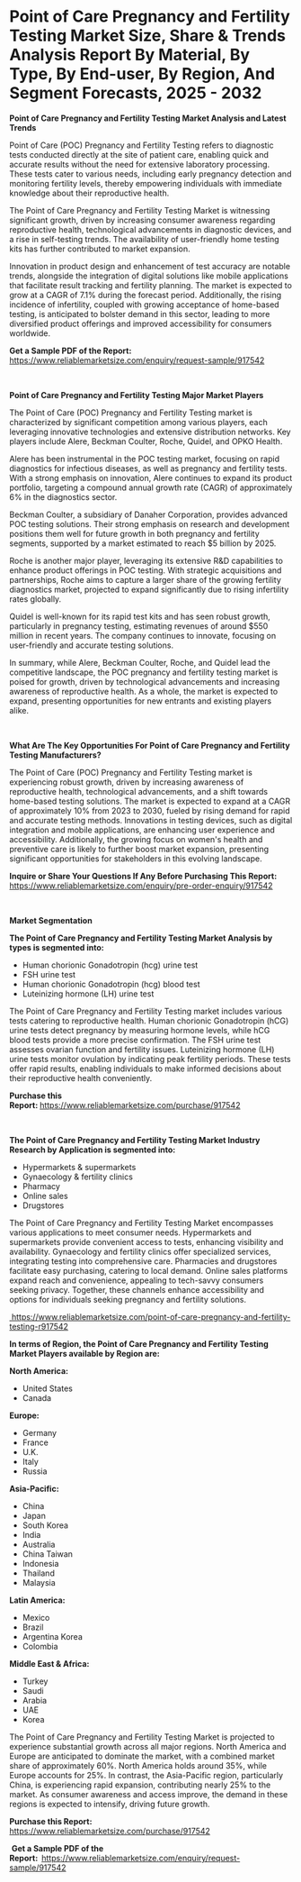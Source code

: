 <p><h1>Point of Care Pregnancy and Fertility Testing Market Size, Share & Trends Analysis Report By Material, By Type, By End-user, By Region, And Segment Forecasts, 2025 - 2032</h1></p><p><strong>Point of Care Pregnancy and Fertility Testing Market Analysis and Latest Trends</strong></p>
<p><p>Point of Care (POC) Pregnancy and Fertility Testing refers to diagnostic tests conducted directly at the site of patient care, enabling quick and accurate results without the need for extensive laboratory processing. These tests cater to various needs, including early pregnancy detection and monitoring fertility levels, thereby empowering individuals with immediate knowledge about their reproductive health.</p><p>The Point of Care Pregnancy and Fertility Testing Market is witnessing significant growth, driven by increasing consumer awareness regarding reproductive health, technological advancements in diagnostic devices, and a rise in self-testing trends. The availability of user-friendly home testing kits has further contributed to market expansion. </p><p>Innovation in product design and enhancement of test accuracy are notable trends, alongside the integration of digital solutions like mobile applications that facilitate result tracking and fertility planning. The market is expected to grow at a CAGR of 7.1% during the forecast period. Additionally, the rising incidence of infertility, coupled with growing acceptance of home-based testing, is anticipated to bolster demand in this sector, leading to more diversified product offerings and improved accessibility for consumers worldwide.</p></p>
<p><strong>Get a Sample PDF of the Report:&nbsp;</strong> <a href="https://www.reliablemarketsize.com/enquiry/request-sample/917542?utm_campaign=2176&utm_medium=2&utm_source=Github&utm_content=ia&utm_term=18042025&utm_id=point-of-care-pregnancy-and-fertility-testing">https://www.reliablemarketsize.com/enquiry/request-sample/917542</a></p>
<p>&nbsp;</p>
<p><strong>Point of Care Pregnancy and Fertility Testing Major Market Players</strong></p>
<p><p>The Point of Care (POC) Pregnancy and Fertility Testing market is characterized by significant competition among various players, each leveraging innovative technologies and extensive distribution networks. Key players include Alere, Beckman Coulter, Roche, Quidel, and OPKO Health.</p><p>Alere has been instrumental in the POC testing market, focusing on rapid diagnostics for infectious diseases, as well as pregnancy and fertility tests. With a strong emphasis on innovation, Alere continues to expand its product portfolio, targeting a compound annual growth rate (CAGR) of approximately 6% in the diagnostics sector.</p><p>Beckman Coulter, a subsidiary of Danaher Corporation, provides advanced POC testing solutions. Their strong emphasis on research and development positions them well for future growth in both pregnancy and fertility segments, supported by a market estimated to reach $5 billion by 2025.</p><p>Roche is another major player, leveraging its extensive R&D capabilities to enhance product offerings in POC testing. With strategic acquisitions and partnerships, Roche aims to capture a larger share of the growing fertility diagnostics market, projected to expand significantly due to rising infertility rates globally.</p><p>Quidel is well-known for its rapid test kits and has seen robust growth, particularly in pregnancy testing, estimating revenues of around $550 million in recent years. The company continues to innovate, focusing on user-friendly and accurate testing solutions.</p><p>In summary, while Alere, Beckman Coulter, Roche, and Quidel lead the competitive landscape, the POC pregnancy and fertility testing market is poised for growth, driven by technological advancements and increasing awareness of reproductive health. As a whole, the market is expected to expand, presenting opportunities for new entrants and existing players alike.</p></p>
<p>&nbsp;</p>
<p><strong>What Are The Key Opportunities For Point of Care Pregnancy and Fertility Testing Manufacturers?</strong></p>
<p><p>The Point of Care (POC) Pregnancy and Fertility Testing market is experiencing robust growth, driven by increasing awareness of reproductive health, technological advancements, and a shift towards home-based testing solutions. The market is expected to expand at a CAGR of approximately 10% from 2023 to 2030, fueled by rising demand for rapid and accurate testing methods. Innovations in testing devices, such as digital integration and mobile applications, are enhancing user experience and accessibility. Additionally, the growing focus on women's health and preventive care is likely to further boost market expansion, presenting significant opportunities for stakeholders in this evolving landscape.</p></p>
<p><strong>Inquire or Share Your Questions If Any Before Purchasing This Report:</strong> <a href="https://www.reliablemarketsize.com/enquiry/pre-order-enquiry/917542?utm_campaign=2176&utm_medium=2&utm_source=Github&utm_content=ia&utm_term=18042025&utm_id=point-of-care-pregnancy-and-fertility-testing">https://www.reliablemarketsize.com/enquiry/pre-order-enquiry/917542</a></p>
<p>&nbsp;</p>
<p><strong>Market Segmentation</strong></p>
<p><strong>The Point of Care Pregnancy and Fertility Testing Market Analysis by types is segmented into:</strong></p>
<p><ul><li>Human chorionic Gonadotropin (hcg) urine test</li><li>FSH urine test</li><li>Human chorionic Gonadotropin (hcg) blood test</li><li>Luteinizing hormone (LH) urine test</li></ul></p>
<p><p>The Point of Care Pregnancy and Fertility Testing market includes various tests catering to reproductive health. Human chorionic Gonadotropin (hCG) urine tests detect pregnancy by measuring hormone levels, while hCG blood tests provide a more precise confirmation. The FSH urine test assesses ovarian function and fertility issues. Luteinizing hormone (LH) urine tests monitor ovulation by indicating peak fertility periods. These tests offer rapid results, enabling individuals to make informed decisions about their reproductive health conveniently.</p></p>
<p><strong>Purchase this Report:&nbsp;</strong><a href="https://www.reliablemarketsize.com/purchase/917542?utm_campaign=2176&utm_medium=2&utm_source=Github&utm_content=ia&utm_term=18042025&utm_id=point-of-care-pregnancy-and-fertility-testing">https://www.reliablemarketsize.com/purchase/917542</a></p>
<p>&nbsp;</p>
<p><strong>The Point of Care Pregnancy and Fertility Testing Market Industry Research by Application is segmented into:</strong></p>
<p><ul><li>Hypermarkets & supermarkets</li><li>Gynaecology & fertility clinics</li><li>Pharmacy</li><li>Online sales</li><li>Drugstores</li></ul></p>
<p><p>The Point of Care Pregnancy and Fertility Testing Market encompasses various applications to meet consumer needs. Hypermarkets and supermarkets provide convenient access to tests, enhancing visibility and availability. Gynaecology and fertility clinics offer specialized services, integrating testing into comprehensive care. Pharmacies and drugstores facilitate easy purchasing, catering to local demand. Online sales platforms expand reach and convenience, appealing to tech-savvy consumers seeking privacy. Together, these channels enhance accessibility and options for individuals seeking pregnancy and fertility solutions.</p></p>
<p><a href="https://www.reliablemarketsize.com/point-of-care-pregnancy-and-fertility-testing-r917542?utm_campaign=2176&utm_medium=2&utm_source=Github&utm_content=ia&utm_term=18042025&utm_id=point-of-care-pregnancy-and-fertility-testing">&nbsp;https://www.reliablemarketsize.com/point-of-care-pregnancy-and-fertility-testing-r917542</a></p>
<p><strong>In terms of Region, the Point of Care Pregnancy and Fertility Testing Market Players available by Region are:</strong></p>
<p>
    <p> <strong> North America: </strong>
        <ul>
            <li>United States</li>
            <li>Canada</li>
        </ul>
        </p> 
    <p> <strong> Europe: </strong>
        <ul>
            <li>Germany</li>
            <li>France</li>
            <li>U.K.</li>
            <li>Italy</li>
            <li>Russia</li>
        </ul>
        </p> 
    <p> <strong> Asia-Pacific: </strong>
        <ul>
            <li>China</li>
            <li>Japan</li>
            <li>South Korea</li>
            <li>India</li>
            <li>Australia</li>
            <li>China Taiwan</li>
            <li>Indonesia</li>
            <li>Thailand</li>
            <li>Malaysia</li>
        </ul>
        </p> 
    <p> <strong> Latin America: </strong>
        <ul>
            <li>Mexico</li>
            <li>Brazil</li>
            <li>Argentina Korea</li>
            <li>Colombia</li>
        </ul>
        </p> 
    <p> <strong> Middle East & Africa: </strong>
        <ul>
            <li>Turkey</li>
            <li>Saudi</li>
            <li>Arabia</li>
            <li>UAE</li>
            <li>Korea</li>
        </ul>
    </p>
    </p>
<p><p>The Point of Care Pregnancy and Fertility Testing Market is projected to experience substantial growth across all major regions. North America and Europe are anticipated to dominate the market, with a combined market share of approximately 60%. North America holds around 35%, while Europe accounts for 25%. In contrast, the Asia-Pacific region, particularly China, is experiencing rapid expansion, contributing nearly 25% to the market. As consumer awareness and access improve, the demand in these regions is expected to intensify, driving future growth.</p></p>
<p><strong>Purchase this Report: </strong><a href="https://www.reliablemarketsize.com/purchase/917542?utm_campaign=2176&utm_medium=2&utm_source=Github&utm_content=ia&utm_term=18042025&utm_id=point-of-care-pregnancy-and-fertility-testing">https://www.reliablemarketsize.com/purchase/917542</a></p>
<p>&nbsp;<strong>Get a Sample PDF of the Report:&nbsp;&nbsp;</strong><a href="https://www.reliablemarketsize.com/enquiry/request-sample/917542?utm_campaign=2176&utm_medium=2&utm_source=Github&utm_content=ia&utm_term=18042025&utm_id=point-of-care-pregnancy-and-fertility-testing">https://www.reliablemarketsize.com/enquiry/request-sample/917542</a></p>
<p><strong></strong></p>
<p><p></p><p></p><p></p></p>
